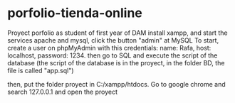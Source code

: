 # porfolio-tienda-online
Proyect porfolio as student of first year of DAM
install xampp, and start the services apache and mysql, click the button "admin" at MySQL
To start, create a user on phpMyAdmin with this credentials:
name: Rafa,
host: localhost,
password: 1234.
then go to SQL and execute the script of the database
(the script of the database is in the proyect, in the folder BD, the file is called "app.sql")

then, put the folder proyect in C:/xampp/htdocs. Go to google chrome
and search 127.0.0.1 and open the proyect
